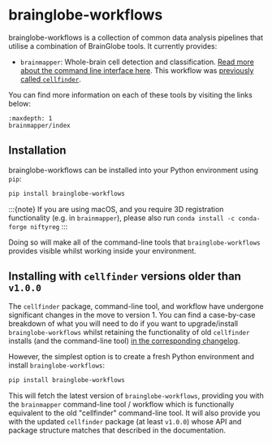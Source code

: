 # brainglobe-workflows

brainglobe-workflows is a collection of common data analysis pipelines that utilise a combination of BrainGlobe tools.
It currently provides:

- `brainmapper`: Whole-brain cell detection and classification. [Read more about the command line interface here](brainmapper/index.md). This workflow was [previously called `cellfinder`](/blog/version1/core_and_napari_merge.md).

You can find more information on each of these tools by visiting the links below:

```{toctree}
:maxdepth: 1
brainmapper/index
```

## Installation

brainglobe-workflows can be installed into your Python environment using `pip`:

```bash
pip install brainglobe-workflows
```

:::{note}
If you are using macOS, and you require 3D registration functionality (e.g. in `brainmapper`),
please also run `conda install -c conda-forge niftyreg`
:::

Doing so will make all of the command-line tools that `brainglobe-workflows` provides visible whilst working inside your environment.

## Installing with `cellfinder` versions older than `v1.0.0`

The `cellfinder` package, command-line tool, and workflow have undergone significant changes in the move to version 1.
You can find a case-by-case breakdown of what you will need to do if you want to upgrade/install `brainglobe-workflows` whilst retaining the functionality of old `cellfinder` installs (and the command-line tool) [in the corresponding changelog](/community/releases/v1/cellfinder-migration.md).

However, the simplest option is to create a fresh Python environment and install `brainglobe-workflows`:

```bash
pip install brainglobe-workflows
```
This will fetch the latest version of `brainglobe-workflows`, providing you with the `brainmapper` command-line tool / workflow which is functionally equivalent to the old "cellfinder" command-line tool.
It will also provide you with the updated `cellfinder` package (at least `v1.0.0`) whose API and package structure matches that described in the documentation.


